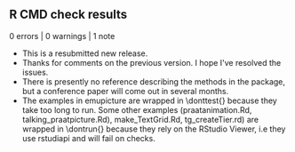 ## R CMD check results

0 errors | 0 warnings | 1 note

* This is a resubmitted new release.
* Thanks for comments on the previous version. I hope I've resolved the issues.
* There is presently no reference describing the methods in the package, but a conference paper will come out in several months. 
* The examples in emupicture are wrapped in \donttest{} because they take too long to run. Some other examples (praatanimation.Rd, talking_praatpicture.Rd), make_TextGrid.Rd, tg_createTier.rd) are wrapped in \dontrun{} because they rely on the RStudio Viewer, i.e they use rstudiapi and will fail on checks.
